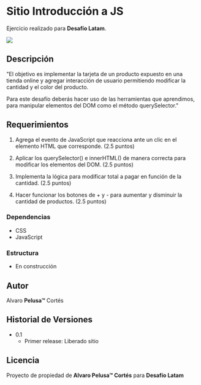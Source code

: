 # Sitio Introducción a JS

Ejercicio realizado para **Desafío Latam**.

<img align="center" src="https://github.com/donpelusa/desafio-09-javascript/assets/92953141/b397f469-dbc9-430e-b439-855eb63650f5">

## Descripción

"El objetivo es implementar la tarjeta de un producto expuesto en una tienda online y agregar
interacción de usuario permitiendo modificar la cantidad y el color del producto.

Para este desafío deberás hacer uso de las herramientas que aprendimos, para manipular
elementos del DOM como el método querySelector."

## Requerimientos

1.  Agrega el evento de JavaScript que reacciona ante un clic en el elemento HTML que
corresponde. (2.5 puntos)

2. Aplicar los querySelector() e innerHTML() de manera correcta para modificar los
elementos del DOM. (2.5 puntos)

3. Implementa la lógica para modificar total a pagar en función de la cantidad. (2.5 puntos)

4. Hacer funcionar los botones de + y - para aumentar y disminuir la cantidad de
productos. (2.5 puntos)


### Dependencias

* CSS
* JavaScript

### Estructura

* En construcción


## Autor

Alvaro **Pelusa™** Cortés

## Historial de Versiones

* 0.1
    * Primer release: Liberado sitio

## Licencia

Proyecto de propiedad de **Alvaro Pelusa™ Cortés** para **Desafío Latam**
